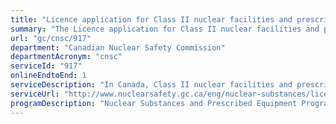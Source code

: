 ```yaml
---
title: "Licence application for Class II nuclear facilities and prescribed equipment"
summary: "The Licence application for Class II nuclear facilities and prescribed equipment service from Canadian Nuclear Safety Commission is available end-to-end online, according to the GC Service Inventory."
url: "gc/cnsc/917"
department: "Canadian Nuclear Safety Commission"
departmentAcronym: "cnsc"
serviceId: "917"
onlineEndtoEnd: 1
serviceDescription: "In Canada, Class II nuclear facilities and prescribed equipment are regulated in accordance with the Class II Nuclear Facilities and Prescribed Equipment Regulations under the Nuclear Safety and Control Act (NSCA). All Class II prescribed equipment must be certified by the CNSC before any of these devices can be used in Canada."
serviceUrl: "http://www.nuclearsafety.gc.ca/eng/nuclear-substances/licensing-class-II-nuclear-facilities-and-prescribed-equipment/index.cfm"
programDescription: "Nuclear Substances and Prescribed Equipment Program"
---
```

